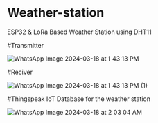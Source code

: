 # Weather-station
ESP32 &amp; LoRa Based Weather Station using DHT11

#Transmitter

![WhatsApp Image 2024-03-18 at 1 43 13 PM](https://github.com/sharafatkarim565/Weather-station/assets/169882984/b80b0651-2bdc-407c-ad6a-836e0b117e62)


#Reciver


![WhatsApp Image 2024-03-18 at 1 43 13 PM (1)](https://github.com/sharafatkarim565/Weather-station/assets/169882984/5ce4f6cc-d597-474d-957d-2b1a7d45aa4f)


#Thingspeak IoT Database for the weather station


![WhatsApp Image 2024-03-18 at 2 03 04 AM](https://github.com/sharafatkarim565/Weather-station/assets/169882984/75081c30-1902-4b89-9a1e-18c72ce859ef)


